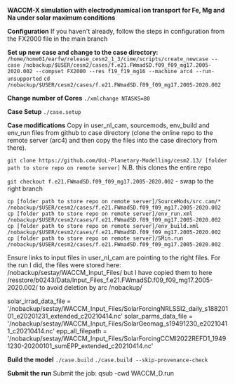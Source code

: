 **WACCM-X simulation with electrodynamical ion transport for Fe, Mg and Na under solar maximum conditions**

**Configuration**
If you haven't already, follow the steps in configuration from the FX2000 file in the main branch


**Set up new case and change to the case directory:**
`/home/home01/earfw/release_cesm2_1_3/cime/scripts/create_newcase --case /nobackup/$USER/cesm2/cases/f.e21.FWmadSD.f09_f09_mg17.2005-2020.002 --compset FX2000 --res f19_f19_mg16 --machine arc4 --run-unsupported`
`cd /nobackup/$USER/cesm2/cases/f.e21.FWmadSD.f09_f09_mg17.2005-2020.002`


**Change number of Cores**
`./xmlchange NTASKS=80`


**Case Setup**
`./case.setup`

**Case modifications**
Copy in user_nl_cam, sourcemods, env_build and env_run files from github to case directory (clone the online repo to the remote server (arc4) and then copy the files into the case directory from there). 

`git clone https://github.com/UoL-Planetary-Modelling/cesm2.13/ [folder path to store repo on remote server]`
N.B. this clones the entire repo

`git checkout f.e21.FWmadSD.f09_f09_mg17.2005-2020.002` - swap to the right branch

`cp [folder path to store repo on remote server]/SourceMods/src.cam/* /nobackup/$USER/cesm2/cases/f.e21.FWmadSD.f09_f09_mg17.2005-2020.002`
`cp [folder path to store repo on remote server]/env_run.xml /nobackup/$USER/cesm2/cases/f.e21.FWmadSD.f09_f09_mg17.2005-2020.002`
`cp [folder path to store repo on remote server]/env_build.xml /nobackup/$USER/cesm2/cases/f.e21.FWmadSD.f09_f09_mg17.2005-2020.002`
`cp [folder path to store repo on remote server]/SMin.run /nobackup/$USER/cesm2/cases/f.e21.FWmadSD.f09_f09_mg17.2005-2020.002`


Ensure links to input files in user_nl_cam are pointing to the right files. For the run I did, the files were stored here: /nobackup/sestay/WACCM_Input_Files/ but I have copied them to here /resstore/b0243/Data/Input_Files_f.e21.FWmadSD.f09_f09_mg17.2005-2020.002/ to avoid deletion by arc /nobackup/

  solar_irrad_data_file = '/nobackup/sestay/WACCM_Input_Files/SolarForcingNRLSSI2_daily_s18820101_e20201231_extended_c20210414.nc'
  solar_parms_data_file = '/nobackup/sestay/WACCM_Input_Files/SolarGeomag_s19491230_e20210411_c20210414.nc'
  epp_all_filepath      = '/nobackup/sestay/WACCM_Input_Files/SolarForcingCCMI2022REFD1_19491230-20200101_sumEPP_extended_c20210414.nc'


**Build the model**
`./case.build`
`./case.build --skip-provenance-check`

**Submit the run**
Submit the job: qsub -cwd WACCM_D.run
